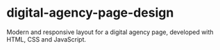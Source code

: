 # digital-agency-page-design
Modern and responsive layout for a digital agency page, developed with HTML, CSS and JavaScript.
